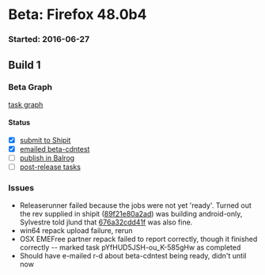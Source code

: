 # Beta: Firefox 48.0b4

### Started: 2016-06-27

## Build 1

### Beta Graph
[task graph](https://tools.taskcluster.net/task-group-inspector/#PrMLynAIR6iFjr0kePkTgw)


#### Status
- [x] [submit to Shipit](https://wiki.mozilla.org/Release:Release_Automation_on_Mercurial:Starting_a_Release#Submit_to_Ship_It)
- [x] [emailed beta-cdntest](../how-tos/relpro.md#1-email-drivers-re-release-live-on-cdntest-channel)
- [ ] [publish in Balrog](../how-tos/relpro.md#3-publish-in-balrog)
- [ ] [post-release tasks](../how-tos/relpro.md#4-post-release-step)

### Issues
- Releaserunner failed because the jobs were not yet 'ready'. Turned out the rev supplied in shipit ([89f21e80a2ad](https://treeherder.mozilla.org/#/jobs?repo=mozilla-beta&revision=89f21e80a2ad5570d535acacacc09a6f5bd0c473)) was building android-only, Sylvestre told jlund that [676a32cdd41f](https://treeherder.mozilla.org/#/jobs?repo=mozilla-beta&revision=676a32cdd41fd372f4c6df3a4954939f73a6ef02) was also fine.
- win64 repack upload failure, rerun
- OSX EMEFree partner repack failed to report correctly, though it finished correctly -- marked task pYfHUD5JSH-ou_K-585gHw as completed
- Should have e-mailed r-d about beta-cdntest being ready, didn't until now



